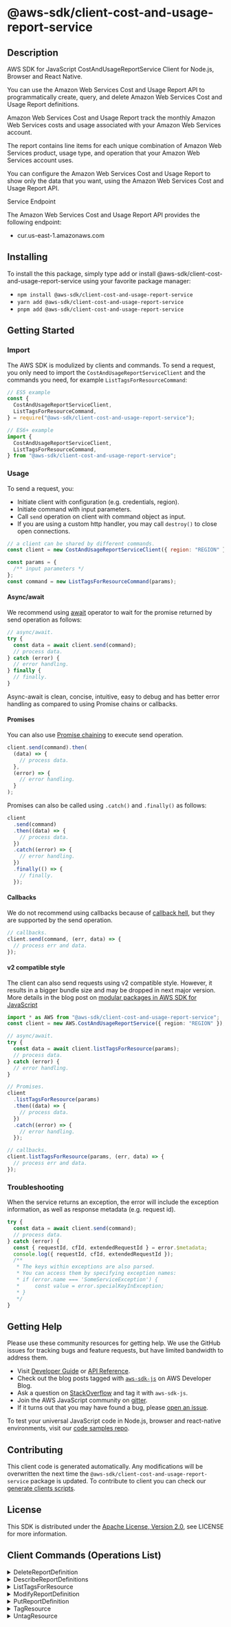 <!-- generated file, do not edit directly -->

# @aws-sdk/client-cost-and-usage-report-service

## Description

AWS SDK for JavaScript CostAndUsageReportService Client for Node.js, Browser and React Native.

<p>You can use the Amazon Web Services Cost and Usage Report API to programmatically create, query, and delete
Amazon Web Services Cost and Usage Report definitions.</p>
<p>Amazon Web Services Cost and Usage Report track the monthly Amazon Web Services costs and usage
associated with your Amazon Web Services account.

The report contains line items for each unique combination of Amazon Web Services product,
usage type, and operation that your Amazon Web Services account uses.

You can configure the Amazon Web Services Cost and Usage Report to show only the data that you want, using the
Amazon Web Services Cost and Usage Report API.</p>

<p>Service Endpoint</p>
<p>The Amazon Web Services Cost and Usage Report API provides the following endpoint:</p>
<ul>
<li>
<p>cur.us-east-1.amazonaws.com</p>
</li>
</ul>

## Installing

To install the this package, simply type add or install @aws-sdk/client-cost-and-usage-report-service
using your favorite package manager:

- `npm install @aws-sdk/client-cost-and-usage-report-service`
- `yarn add @aws-sdk/client-cost-and-usage-report-service`
- `pnpm add @aws-sdk/client-cost-and-usage-report-service`

## Getting Started

### Import

The AWS SDK is modulized by clients and commands.
To send a request, you only need to import the `CostAndUsageReportServiceClient` and
the commands you need, for example `ListTagsForResourceCommand`:

```js
// ES5 example
const {
  CostAndUsageReportServiceClient,
  ListTagsForResourceCommand,
} = require("@aws-sdk/client-cost-and-usage-report-service");
```

```ts
// ES6+ example
import {
  CostAndUsageReportServiceClient,
  ListTagsForResourceCommand,
} from "@aws-sdk/client-cost-and-usage-report-service";
```

### Usage

To send a request, you:

- Initiate client with configuration (e.g. credentials, region).
- Initiate command with input parameters.
- Call `send` operation on client with command object as input.
- If you are using a custom http handler, you may call `destroy()` to close open connections.

```js
// a client can be shared by different commands.
const client = new CostAndUsageReportServiceClient({ region: "REGION" });

const params = {
  /** input parameters */
};
const command = new ListTagsForResourceCommand(params);
```

#### Async/await

We recommend using [await](https://developer.mozilla.org/en-US/docs/Web/JavaScript/Reference/Operators/await)
operator to wait for the promise returned by send operation as follows:

```js
// async/await.
try {
  const data = await client.send(command);
  // process data.
} catch (error) {
  // error handling.
} finally {
  // finally.
}
```

Async-await is clean, concise, intuitive, easy to debug and has better error handling
as compared to using Promise chains or callbacks.

#### Promises

You can also use [Promise chaining](https://developer.mozilla.org/en-US/docs/Web/JavaScript/Guide/Using_promises#chaining)
to execute send operation.

```js
client.send(command).then(
  (data) => {
    // process data.
  },
  (error) => {
    // error handling.
  }
);
```

Promises can also be called using `.catch()` and `.finally()` as follows:

```js
client
  .send(command)
  .then((data) => {
    // process data.
  })
  .catch((error) => {
    // error handling.
  })
  .finally(() => {
    // finally.
  });
```

#### Callbacks

We do not recommend using callbacks because of [callback hell](http://callbackhell.com/),
but they are supported by the send operation.

```js
// callbacks.
client.send(command, (err, data) => {
  // process err and data.
});
```

#### v2 compatible style

The client can also send requests using v2 compatible style.
However, it results in a bigger bundle size and may be dropped in next major version. More details in the blog post
on [modular packages in AWS SDK for JavaScript](https://aws.amazon.com/blogs/developer/modular-packages-in-aws-sdk-for-javascript/)

```ts
import * as AWS from "@aws-sdk/client-cost-and-usage-report-service";
const client = new AWS.CostAndUsageReportService({ region: "REGION" });

// async/await.
try {
  const data = await client.listTagsForResource(params);
  // process data.
} catch (error) {
  // error handling.
}

// Promises.
client
  .listTagsForResource(params)
  .then((data) => {
    // process data.
  })
  .catch((error) => {
    // error handling.
  });

// callbacks.
client.listTagsForResource(params, (err, data) => {
  // process err and data.
});
```

### Troubleshooting

When the service returns an exception, the error will include the exception information,
as well as response metadata (e.g. request id).

```js
try {
  const data = await client.send(command);
  // process data.
} catch (error) {
  const { requestId, cfId, extendedRequestId } = error.$metadata;
  console.log({ requestId, cfId, extendedRequestId });
  /**
   * The keys within exceptions are also parsed.
   * You can access them by specifying exception names:
   * if (error.name === 'SomeServiceException') {
   *     const value = error.specialKeyInException;
   * }
   */
}
```

## Getting Help

Please use these community resources for getting help.
We use the GitHub issues for tracking bugs and feature requests, but have limited bandwidth to address them.

- Visit [Developer Guide](https://docs.aws.amazon.com/sdk-for-javascript/v3/developer-guide/welcome.html)
  or [API Reference](https://docs.aws.amazon.com/AWSJavaScriptSDK/v3/latest/index.html).
- Check out the blog posts tagged with [`aws-sdk-js`](https://aws.amazon.com/blogs/developer/tag/aws-sdk-js/)
  on AWS Developer Blog.
- Ask a question on [StackOverflow](https://stackoverflow.com/questions/tagged/aws-sdk-js) and tag it with `aws-sdk-js`.
- Join the AWS JavaScript community on [gitter](https://gitter.im/aws/aws-sdk-js-v3).
- If it turns out that you may have found a bug, please [open an issue](https://github.com/aws/aws-sdk-js-v3/issues/new/choose).

To test your universal JavaScript code in Node.js, browser and react-native environments,
visit our [code samples repo](https://github.com/aws-samples/aws-sdk-js-tests).

## Contributing

This client code is generated automatically. Any modifications will be overwritten the next time the `@aws-sdk/client-cost-and-usage-report-service` package is updated.
To contribute to client you can check our [generate clients scripts](https://github.com/aws/aws-sdk-js-v3/tree/main/scripts/generate-clients).

## License

This SDK is distributed under the
[Apache License, Version 2.0](http://www.apache.org/licenses/LICENSE-2.0),
see LICENSE for more information.

## Client Commands (Operations List)

<details>
<summary>
DeleteReportDefinition
</summary>

[Command API Reference](https://docs.aws.amazon.com/AWSJavaScriptSDK/v3/latest/clients/client-cost-and-usage-report-service/classes/deletereportdefinitioncommand.html) / [Input](https://docs.aws.amazon.com/AWSJavaScriptSDK/v3/latest/clients/client-cost-and-usage-report-service/interfaces/deletereportdefinitioncommandinput.html) / [Output](https://docs.aws.amazon.com/AWSJavaScriptSDK/v3/latest/clients/client-cost-and-usage-report-service/interfaces/deletereportdefinitioncommandoutput.html)

</details>
<details>
<summary>
DescribeReportDefinitions
</summary>

[Command API Reference](https://docs.aws.amazon.com/AWSJavaScriptSDK/v3/latest/clients/client-cost-and-usage-report-service/classes/describereportdefinitionscommand.html) / [Input](https://docs.aws.amazon.com/AWSJavaScriptSDK/v3/latest/clients/client-cost-and-usage-report-service/interfaces/describereportdefinitionscommandinput.html) / [Output](https://docs.aws.amazon.com/AWSJavaScriptSDK/v3/latest/clients/client-cost-and-usage-report-service/interfaces/describereportdefinitionscommandoutput.html)

</details>
<details>
<summary>
ListTagsForResource
</summary>

[Command API Reference](https://docs.aws.amazon.com/AWSJavaScriptSDK/v3/latest/clients/client-cost-and-usage-report-service/classes/listtagsforresourcecommand.html) / [Input](https://docs.aws.amazon.com/AWSJavaScriptSDK/v3/latest/clients/client-cost-and-usage-report-service/interfaces/listtagsforresourcecommandinput.html) / [Output](https://docs.aws.amazon.com/AWSJavaScriptSDK/v3/latest/clients/client-cost-and-usage-report-service/interfaces/listtagsforresourcecommandoutput.html)

</details>
<details>
<summary>
ModifyReportDefinition
</summary>

[Command API Reference](https://docs.aws.amazon.com/AWSJavaScriptSDK/v3/latest/clients/client-cost-and-usage-report-service/classes/modifyreportdefinitioncommand.html) / [Input](https://docs.aws.amazon.com/AWSJavaScriptSDK/v3/latest/clients/client-cost-and-usage-report-service/interfaces/modifyreportdefinitioncommandinput.html) / [Output](https://docs.aws.amazon.com/AWSJavaScriptSDK/v3/latest/clients/client-cost-and-usage-report-service/interfaces/modifyreportdefinitioncommandoutput.html)

</details>
<details>
<summary>
PutReportDefinition
</summary>

[Command API Reference](https://docs.aws.amazon.com/AWSJavaScriptSDK/v3/latest/clients/client-cost-and-usage-report-service/classes/putreportdefinitioncommand.html) / [Input](https://docs.aws.amazon.com/AWSJavaScriptSDK/v3/latest/clients/client-cost-and-usage-report-service/interfaces/putreportdefinitioncommandinput.html) / [Output](https://docs.aws.amazon.com/AWSJavaScriptSDK/v3/latest/clients/client-cost-and-usage-report-service/interfaces/putreportdefinitioncommandoutput.html)

</details>
<details>
<summary>
TagResource
</summary>

[Command API Reference](https://docs.aws.amazon.com/AWSJavaScriptSDK/v3/latest/clients/client-cost-and-usage-report-service/classes/tagresourcecommand.html) / [Input](https://docs.aws.amazon.com/AWSJavaScriptSDK/v3/latest/clients/client-cost-and-usage-report-service/interfaces/tagresourcecommandinput.html) / [Output](https://docs.aws.amazon.com/AWSJavaScriptSDK/v3/latest/clients/client-cost-and-usage-report-service/interfaces/tagresourcecommandoutput.html)

</details>
<details>
<summary>
UntagResource
</summary>

[Command API Reference](https://docs.aws.amazon.com/AWSJavaScriptSDK/v3/latest/clients/client-cost-and-usage-report-service/classes/untagresourcecommand.html) / [Input](https://docs.aws.amazon.com/AWSJavaScriptSDK/v3/latest/clients/client-cost-and-usage-report-service/interfaces/untagresourcecommandinput.html) / [Output](https://docs.aws.amazon.com/AWSJavaScriptSDK/v3/latest/clients/client-cost-and-usage-report-service/interfaces/untagresourcecommandoutput.html)

</details>

